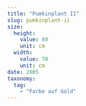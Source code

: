 ```yaml
---
title: "Pumkinplant II"
slug: pumkinplant-ii
size:
  height:
    value: 80
    unit: cm
  width:
    value: 70
    unit: cm
date: 2005
taxonomy:
  tag:
    - "Farbe auf Gold"
---
```

